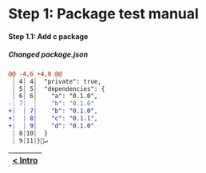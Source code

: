 # Step 1: Package test manual

[//]: # (head-end)


[{]: <helper> (diffStep 1.1)

#### Step 1.1: Add c package

##### Changed package.json
```diff
@@ -4,6 +4,8 @@
 ┊ 4┊ 4┊  "private": true,
 ┊ 5┊ 5┊  "dependencies": {
 ┊ 6┊ 6┊    "a": "0.1.0",
-┊ 7┊  ┊    "b": "0.1.0"
+┊  ┊ 7┊    "b": "0.1.0",
+┊  ┊ 8┊    "c": "0.1.1",
+┊  ┊ 9┊    "d": "0.1.0"
 ┊ 8┊10┊  }
 ┊ 9┊11┊}🚫↵
```

[}]: #

[//]: # (foot-start)

[{]: <helper> (navStep)

| [< Intro](../../../README.md) |
|:----------------------|

[}]: #
